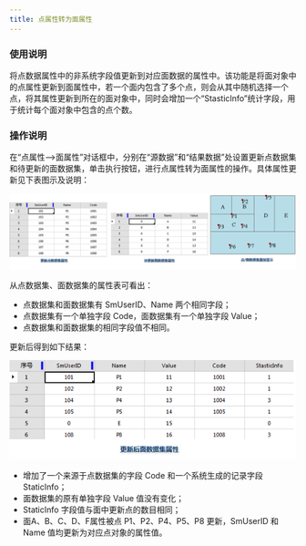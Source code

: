 ```yaml
---
title: 点属性转为面属性
---
```

  
### 使用说明    
  
将点数据属性中的非系统字段值更新到对应面数据的属性中。该功能是将面对象中的点属性更新到面属性中，若一个面内包含了多个点，则会从其中随机选择一个点，将其属性更新到所在的面对象中，同时会增加一个“StasticInfo”统计字段，用于统计每个面对象中包含的点个数。
 
### 操作说明  
  
 在“点属性—>面属性”对话框中，分别在“源数据”和“结果数据”处设置更新点数据集和待更新的面数据集，单击执行按钮，进行点属性转为面属性的操作。具体属性更新见下表图示及说明：  

   ![](img/AttriPointRegion.png)

从点数据集、面数据集的属性表可看出：  
  
- 点数据集和面数据集有 SmUserID、Name 两个相同字段；  
- 点数据集有一个单独字段 Code，面数据集有一个单独字段 Value；   
- 点数据集和面数据集的相同字段值不相同。  
  
更新后得到如下结果：  
 
   ![](img/AttriResult.png)

- 增加了一个来源于点数据集的字段 Code 和一个系统生成的记录字段 StaticInfo；  
- 面数据集的原有单独字段 Value 值没有变化；   
- StaticInfo 字段值与面中更新点的数目相同；  
- 面A、B、C、D、F属性被点 P1、P2、P4、P5、P8 更新，SmUserID 和 Name 值均更新为对应点对象的属性值。 



   

  




